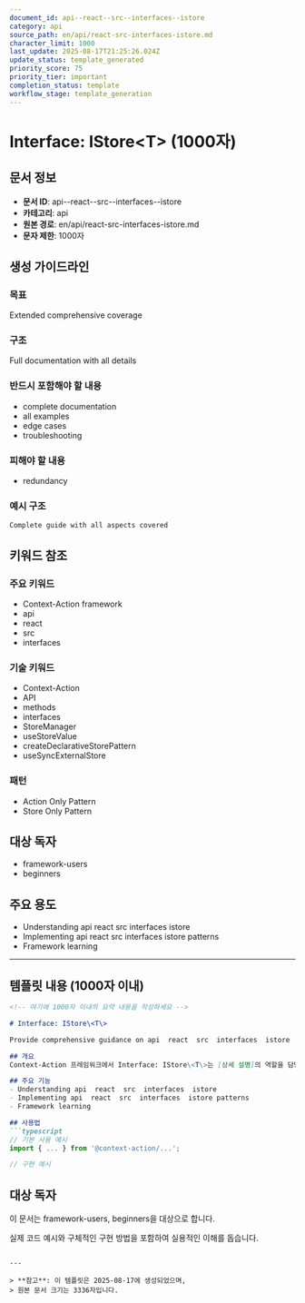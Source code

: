 ```yaml
---
document_id: api--react--src--interfaces--istore
category: api
source_path: en/api/react-src-interfaces-istore.md
character_limit: 1000
last_update: 2025-08-17T21:25:26.024Z
update_status: template_generated
priority_score: 75
priority_tier: important
completion_status: template
workflow_stage: template_generation
---
```


# Interface: IStore\<T\> (1000자)

## 문서 정보
- **문서 ID**: api--react--src--interfaces--istore
- **카테고리**: api
- **원본 경로**: en/api/react-src-interfaces-istore.md
- **문자 제한**: 1000자

## 생성 가이드라인

### 목표
Extended comprehensive coverage

### 구조
Full documentation with all details

### 반드시 포함해야 할 내용
- complete documentation
- all examples
- edge cases
- troubleshooting

### 피해야 할 내용  
- redundancy

### 예시 구조
```
Complete guide with all aspects covered
```

## 키워드 참조

### 주요 키워드
- Context-Action framework
- api
- react
- src
- interfaces

### 기술 키워드
- Context-Action
- API
- methods
- interfaces
- StoreManager
- useStoreValue
- createDeclarativeStorePattern
- useSyncExternalStore

### 패턴
- Action Only Pattern
- Store Only Pattern

## 대상 독자
- framework-users
- beginners

## 주요 용도
- Understanding api  react  src  interfaces  istore
- Implementing api  react  src  interfaces  istore patterns
- Framework learning

---

## 템플릿 내용 (1000자 이내)

```markdown
<!-- 여기에 1000자 이내의 요약 내용을 작성하세요 -->

# Interface: IStore\<T\>

Provide comprehensive guidance on api  react  src  interfaces  istore

## 개요
Context-Action 프레임워크에서 Interface: IStore\<T\>는 [상세 설명]의 역할을 담당합니다.

## 주요 기능
- Understanding api  react  src  interfaces  istore
- Implementing api  react  src  interfaces  istore patterns
- Framework learning

## 사용법
```typescript
// 기본 사용 예시
import { ... } from '@context-action/...';

// 구현 예시
```

## 대상 독자
이 문서는 framework-users, beginners을 대상으로 합니다.

실제 코드 예시와 구체적인 구현 방법을 포함하여 실용적인 이해를 돕습니다.
```

---

> **참고**: 이 템플릿은 2025-08-17에 생성되었으며, 
> 원본 문서 크기는 3336자입니다.
